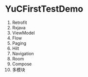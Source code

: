 # YuCFirstTestDemo

1. Retrofit
2. Rxjava
3. ViewModel
4. Flow
5. Paging
6. Hilt
7. Navigation
8. Room
9. Compose
10. 多模块
